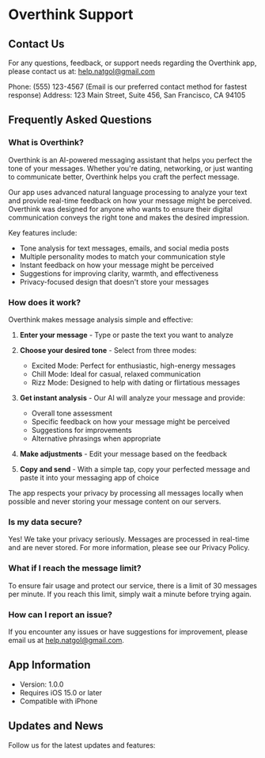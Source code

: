 # Overthink Support

## Contact Us

For any questions, feedback, or support needs regarding the Overthink app, please contact us at:
help.natgol@gmail.com

Phone: (555) 123-4567 (Email is our preferred contact method for fastest response)
Address: 123 Main Street, Suite 456, San Francisco, CA 94105

## Frequently Asked Questions

### What is Overthink?

Overthink is an AI-powered messaging assistant that helps you perfect the tone of your messages. Whether you're dating, networking, or just wanting to communicate better, Overthink helps you craft the perfect message.

Our app uses advanced natural language processing to analyze your text and provide real-time feedback on how your message might be perceived. Overthink was designed for anyone who wants to ensure their digital communication conveys the right tone and makes the desired impression.

Key features include:
- Tone analysis for text messages, emails, and social media posts
- Multiple personality modes to match your communication style
- Instant feedback on how your message might be perceived
- Suggestions for improving clarity, warmth, and effectiveness
- Privacy-focused design that doesn't store your messages

### How does it work?

Overthink makes message analysis simple and effective:

1. **Enter your message** - Type or paste the text you want to analyze
2. **Choose your desired tone** - Select from three modes:
   - Excited Mode: Perfect for enthusiastic, high-energy messages
   - Chill Mode: Ideal for casual, relaxed communication
   - Rizz Mode: Designed to help with dating or flirtatious messages

3. **Get instant analysis** - Our AI will analyze your message and provide:
   - Overall tone assessment
   - Specific feedback on how your message might be perceived
   - Suggestions for improvements
   - Alternative phrasings when appropriate

4. **Make adjustments** - Edit your message based on the feedback
5. **Copy and send** - With a simple tap, copy your perfected message and paste it into your messaging app of choice

The app respects your privacy by processing all messages locally when possible and never storing your message content on our servers.

### Is my data secure?

Yes! We take your privacy seriously. Messages are processed in real-time and are never stored. For more information, please see our Privacy Policy.

### What if I reach the message limit?

To ensure fair usage and protect our service, there is a limit of 30 messages per minute. If you reach this limit, simply wait a minute before trying again.

### How can I report an issue?

If you encounter any issues or have suggestions for improvement, please email us at help.natgol@gmail.com.

## App Information

- Version: 1.0.0
- Requires iOS 15.0 or later
- Compatible with iPhone

## Updates and News

Follow us for the latest updates and features:
